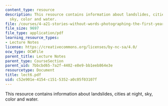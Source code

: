 ```yaml
---
content_type: resource
description: This resource contains information about landslides, cities at night,
  sky, color and water.
file: /courses/4-a21-stories-without-words-photographing-the-first-year-fall-2006/c52e901e4154c1515352a0c05f03107f_lect6.pdf
file_size: 9697
file_type: application/pdf
learning_resource_types:
- Lecture Notes
license: https://creativecommons.org/licenses/by-nc-sa/4.0/
ocw_type: OCWFile
parent_title: Lecture Notes
parent_type: CourseSection
parent_uid: 7bbcbd65-7a2f-4402-e8e9-bb1eeb864e3e
resourcetype: Document
title: lect6.pdf
uid: c52e901e-4154-c151-5352-a0c05f03107f
---
```

This resource contains information about landslides, cities at night, sky, color and water.